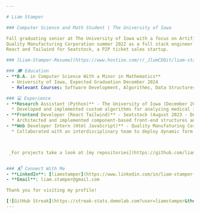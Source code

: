 ```yaml
---

# Liam Stamper

### Computer Science and Math Student | The University of Iowa

Fall graduating senior at The University of Iowa with a focus on Artificial Intelligence and Machine Learning. Previously interned at
Quality Manufacturing Corporation summer 2022 as a full stack engineer and in 2023 built and integrated frontend components in
React and Tailwind for Seatstock, a P2P ticket sales startup. 

### [Liam-Stamper-Resume](https://www.hostize.com/r/_JlumCDQit/liam-stamper-resume-pdf)

### 🎓 Education
- **B.A. in Computer Science With a Minor in Mathematics**
  - University of Iowa, Expected Graduation December 2024
  - Relevant Courses: Software Development, Algorithms, Data Structures, Calculus I-III, Matrix/Linear Algebra, Mathematics of Machine Learing, Numerical Analysis 

### 💻 Experience
- **Research Assistant (Python)** - The University of Iowa (December 2024 - Present)
  * Developed and implemented custom algorithms for analyzing medical imaging, significantly enhancing data processing speed
- **Frontend Developer (React Tailwind)** - Seatstock (August 2023 - December 2023)
  * Architected and implemented component-based front-end structures and custom hooks, optimizing load times and overall performance
- **Web Developer Intern (Html JavaScript)** - Quality Manufaturing Corporation (Summer 2022)
  * Collaborated with an interdisciplinary team to deploy dynamic form applications, digitizing part requests and streamlining workflow processes



 _For projects take a look at [my repositories](https://github.com/liamstamper?tab=repositories)._


### 📬 Connect With Me
- **LinkedIn**: [liamstamper](https://www.linkedin.com/in/liam-stamper-96057829b/)
- **Email**: liam.stamper@gmail.com

Thank you for visiting my profile!

[![GitHub Streak](https://streak-stats.demolab.com?user=liamstamper&theme=soft-green)](https://git.io/streak-stats)
---
```

